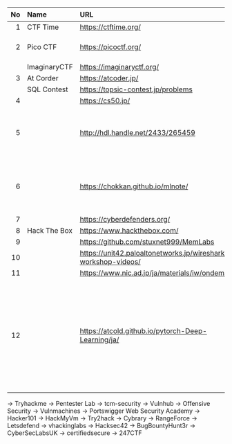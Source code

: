 |No|Name|URL|コメント
|--:|:--|:--|:--|
|  1| CTF Time | https://ctftime.org/
|  2| Pico CTF | https://picoctf.org/ | Carnegie Mellon University
|   | ImaginaryCTF | https://imaginaryctf.org/ |
|  3| At Corder | https://atcoder.jp/ |
|   | SQL Contest | https://topsic-contest.jp/problems |
|  4| | https://cs50.jp/
|  5| | http://hdl.handle.net/2433/265459 | 京都大学プログラミング演習 Python 2021
|  6| | https://chokkan.github.io/mlnote/ | 東京工業大学情報理工学院 機械学習帳
|  7| | https://cyberdefenders.org/ |
|  8| Hack The Box | https://www.hackthebox.com/
|  9| | https://github.com/stuxnet999/MemLabs
| 10| | https://unit42.paloaltonetworks.jp/wireshark-workshop-videos/
| 11| | https://www.nic.ad.jp/ja/materials/iw/ondemand/
| 12| | https://atcold.github.io/pytorch-Deep-Learning/ja/ | 深層学習 DS-GA 1008 · 2020年度春学期 · ニューヨーク大学データ・サイエンス・センター |


→ Tryhackme
→ Pentester Lab
→ tcm-security
→ Vulnhub
→ Offensive Security 
→ Vulnmachines
→ Portswigger Web Security Academy
→ Hacker101
→ HackMyVm
→ Try2hack
→ Cybrary
→ RangeForce
→ Letsdefend
→ vhackinglabs 
→ Hacksec42 
→ BugBountyHunt3r 
→ CyberSecLabsUK 
→ certifiedsecure 
→ 247CTF


